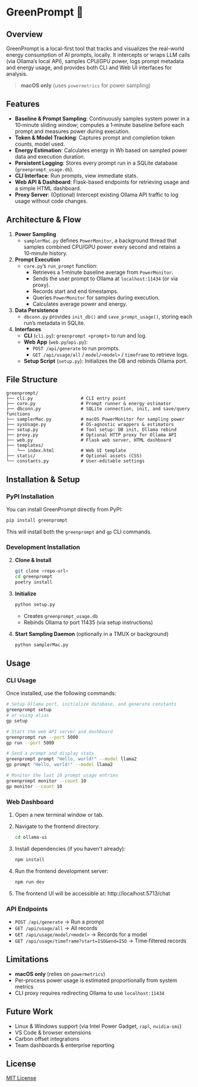 # GreenPrompt 🌱

## Overview
GreenPrompt is a local-first tool that tracks and visualizes the real-world energy consumption of AI prompts, locally. It intercepts or wraps LLM calls (via Ollama’s local API), samples CPU/GPU power, logs prompt metadata and energy usage, and provides both CLI and Web UI interfaces for analysis.

> **macOS only** (uses `powermetrics` for power sampling)

## Features
- **Baseline & Prompt Sampling**: Continuously samples system power in a 10‑minute sliding window; computes a 1‑minute baseline before each prompt and measures power during execution.
- **Token & Model Tracking**: Captures prompt and completion token counts, model used.
- **Energy Estimation**: Calculates energy in Wh based on sampled power data and execution duration.
- **Persistent Logging**: Stores every prompt run in a SQLite database (`greenprompt_usage.db`).
- **CLI Interface**: Run prompts, view immediate stats.
- **Web API & Dashboard**: Flask-based endpoints for retrieving usage and a simple HTML dashboard.
- **Proxy Server**: (Optional) Intercept existing Ollama API traffic to log usage without code changes.

## Architecture & Flow
1. **Power Sampling**  
   - `samplerMac.py` defines `PowerMonitor`, a background thread that samples combined CPU/GPU power every second and retains a 10‑minute history.
2. **Prompt Execution**  
   - `core.py`’s `run_prompt` function:
     - Retrieves a 1‑minute baseline average from `PowerMonitor`.
     - Sends the user prompt to Ollama at `localhost:11434` (or via proxy).
     - Records start and end timestamps.
     - Queries `PowerMonitor` for samples during execution.
     - Calculates average power and energy.
3. **Data Persistence**  
   - `dbconn.py` provides `init_db()` and `save_prompt_usage()`, storing each run’s metadata in SQLite.
4. **Interfaces**  
   - **CLI** (`cli.py`): `greenprompt <prompt>` to run and log.
   - **Web App** (`web.py`/`api.py`):  
     - `POST /api/generate` to run prompts.  
     - `GET /api/usage/all` / `model/<model>` / `timeframe` to retrieve logs.
   - **Setup Script** (`setup.py`): Initializes the DB and rebinds Ollama port.

## File Structure
```
greenprompt/
├── cli.py                  # CLI entry point
├── core.py                 # Prompt runner & energy estimator
├── dbconn.py               # SQLite connection, init, and save/query functions
├── samplerMac.py           # macOS PowerMonitor for sampling power
├── sysUsage.py             # OS-agnostic wrappers & estimators
├── setup.py                # Tool setup: DB init, Ollama rebind
├── proxy.py                # Optional HTTP proxy for Ollama API
├── web.py                  # Flask web server, HTML dashboard
├── templates/
│   └── index.html          # Web UI template
├── static/                 # Optional assets (CSS)
└── constants.py            # User-editable settings
```

## Installation & Setup

### PyPI Installation
You can install GreenPrompt directly from PyPI:

```bash
pip install greenprompt
```

This will install both the `greenprompt` and `gp` CLI commands.

### Development Installation
2. **Clone & Install**  
   ```bash
   git clone <repo-url>
   cd greenprompt
   poetry install
   ```

3. **Initialize**  
   ```bash
   python setup.py
   ```
   - Creates `greenprompt_usage.db`  
   - Rebinds Ollama to port 11435 (via setup instructions)

4. **Start Sampling Daemon** (optionally in a TMUX or background)  
   ```bash
   python samplerMac.py
   ```

## Usage

### CLI Usage
Once installed, use the following commands:

```bash
# Setup Ollama port, initialize database, and generate constants
greenprompt setup
# or using alias
gp setup

# Start the web API server and dashboard
greenprompt run --port 5000
gp run --port 5000

# Send a prompt and display stats
greenprompt prompt "Hello, world!" --model llama2
gp prompt "Hello, world!" --model llama2

# Monitor the last 10 prompt usage entries
greenprompt monitor --count 10
gp monitor --count 10
```

### Web Dashboard

1. Open a new terminal window or tab.

2. Navigate to the frontend directory:

   ```bash
   cd ollama-ui
   ```
3. Install dependencies (if you haven't already):
   ```bash
   npm install
   ```
4. Run the frontend development server:
   ```bash
   npm run dev
   ```
5. The frontend UI will be accessible at:
   http://localhost:5713/chat

### API Endpoints
- `POST /api/generate` → Run a prompt  
- `GET /api/usage/all` → All records  
- `GET /api/usage/model/<model>` → Records for a model  
- `GET /api/usage/timeframe?start=ISO&end=ISO` → Time‑filtered records  

## Limitations
- **macOS only** (relies on `powermetrics`)  
- Per-process power usage is estimated proportionally from system metrics  
- CLI proxy requires redirecting Ollama to use `localhost:11434`

## Future Work
- Linux & Windows support (via Intel Power Gadget, `rapl`, `nvidia-smi`)  
- VS Code & browser extensions  
- Carbon offset integrations  
- Team dashboards & enterprise reporting

## License
[MIT License](LICENSE)